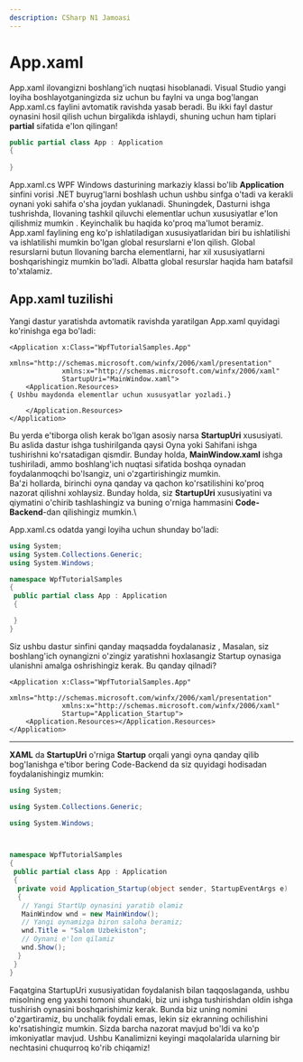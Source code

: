 ```yaml
---
description: CSharp N1 Jamoasi
---
```


# App.xaml

App.xaml ilovangizni boshlang'ich nuqtasi hisoblanadi. Visual Studio yangi loyiha boshlayotganingizda siz uchun bu faylni va unga bog'langan App.xaml.cs faylini avtomatik ravishda yasab beradi. Bu ikki fayl dastur oynasini hosil qilish uchun birgalikda ishlaydi, shuning uchun ham tiplari **partial** sifatida e'lon qilingan!

```csharp
public partial class App : Application
{
  
}
```

App.xaml.cs WPF Windows dasturining markaziy klassi bo'lib **Application** sinfini vorisi .NET buyrug'larni boshlash uchun ushbu sinfga o'tadi va kerakli oynani yoki sahifa o'sha joydan yuklanadi. Shuningdek, Dasturni ishga tushrishda, Ilovaning tashkil qiluvchi elementlar uchun xususiyatlar e'lon qilishmiz mumkin . Keyinchalik bu haqida ko'proq ma'lumot beramiz.\
App.xaml faylining eng ko'p ishlatiladigan xususiyatlaridan biri bu ishlatilishi va ishlatilishi mumkin bo'lgan global resurslarni e'lon qilish. Global resurslarni butun Ilovaning barcha elementlarni, har xil xususiyatlarni boshqarishingiz mumkin bo'ladi. Albatta global resurslar haqida ham batafsil to'xtalamiz.

## App.xaml tuzilishi

Yangi dastur yaratishda avtomatik ravishda yaratilgan App.xaml quyidagi ko'rinishga ega bo'ladi:

```markup
<Application x:Class="WpfTutorialSamples.App"
             xmlns="http://schemas.microsoft.com/winfx/2006/xaml/presentation"
             xmlns:x="http://schemas.microsoft.com/winfx/2006/xaml"
             StartupUri="MainWindow.xaml">
    <Application.Resources>
{ Ushbu maydonda elementlar uchun xususyatlar yozladi.}

    </Application.Resources>
</Application>
```

Bu yerda e'tiborga olish kerak bo'lgan asosiy narsa **StartupUri** xususiyati. Bu aslida dastur ishga tushirilganda qaysi Oyna yoki Sahifani ishga tushirishni ko'rsatadigan qismdir. Bunday holda, **MainWindow.xaml** ishga tushiriladi, ammo boshlang'ich nuqtasi sifatida boshqa oynadan foydalanmoqchi bo'lsangiz, uni o'zgartirishingiz mumkin.\
Ba'zi hollarda, birinchi oyna qanday va qachon ko'rsatilishini ko'proq nazorat qilishni xohlaysiz. Bunday holda, siz **StartupUri** xususiyatini va qiymatini o'chirib tashlashingiz va buning o'rniga hammasini **Code-Backend**-dan qilishingiz mumkin.\


App.xaml.cs odatda yangi loyiha uchun shunday bo'ladi:

```csharp
using System;
using System.Collections.Generic;
using System.Windows;

namespace WpfTutorialSamples
{
 public partial class App : Application
 {

 }
}
```

Siz ushbu dastur sinfini qanday maqsadda foydalanasiz , Masalan, siz boshlang'ich oynangizni o'zingiz yaratishni hoxlasangiz Startup oynasiga ulanishni amalga oshrishingiz kerak. Bu qanday qilnadi?

```markup
<Application x:Class="WpfTutorialSamples.App"
             xmlns="http://schemas.microsoft.com/winfx/2006/xaml/presentation"
             xmlns:x="http://schemas.microsoft.com/winfx/2006/xaml"
             Startup="Application_Startup">
    <Application.Resources></Application.Resources>
</Application>
```

****

**XAML** da **StartupUri** o'rniga **Startup** orqali yangi oyna qanday qilib bog'lanishga e'tibor bering Code-Backend da siz quyidagi hodisadan foydalanishingiz mumkin:

```csharp
using System;

using System.Collections.Generic;

using System.Windows;



namespace WpfTutorialSamples
{
 public partial class App : Application
 {
  private void Application_Startup(object sender, StartupEventArgs e)
  {
   // Yangi StartUp oynasini yaratib olamiz
   MainWindow wnd = new MainWindow();
   // Yangi oynamizga biron saloha beramiz;
   wnd.Title = "Salom Uzbekiston";
   // Oynani e'lon qilamiz
   wnd.Show();
  }
 }
}
```

Faqatgina StartupUri xususiyatidan foydalanish bilan taqqoslaganda, ushbu misolning eng yaxshi tomoni shundaki, biz uni ishga tushirishdan oldin ishga tushirish oynasini boshqarishimiz kerak. Bunda biz uning nomini o'zgartiramiz, bu unchalik foydali emas, lekin siz ekranning ochilishini ko'rsatishingiz mumkin. Sizda barcha nazorat mavjud bo'ldi va ko'p imkoniyatlar mavjud. Ushbu Kanalimizni keyingi maqolalarida ularning bir nechtasini chuqurroq ko'rib chiqamiz!
